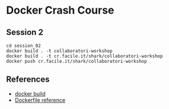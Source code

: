 # Docker Crash Course

## Session 2

```
cd session_02
docker build . -t collaboratori-workshop
docker build . -t cr.facile.it/shark/collaboratori-workshop
docker push cr.facile.it/shark/collaboratori-workshop
```

## References

- [docker build](https://docs.docker.com/engine/reference/commandline/build/)
- [Dockerfile reference](https://docs.docker.com/engine/reference/builder/)

